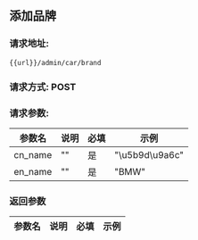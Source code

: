 ## 添加品牌
### 请求地址:
```
{{url}}/admin/car/brand
```
### 请求方式: POST  
### 请求参数:  

|参数名|说明|必填|示例|  
 |---|---|---|---|  
|cn_name|""|是|"\u5b9d\u9a6c"|  
|en_name|""|是|"BMW"|  
### 返回参数  

|参数名|说明|必填|示例|  
 |---|---|---|---|  
